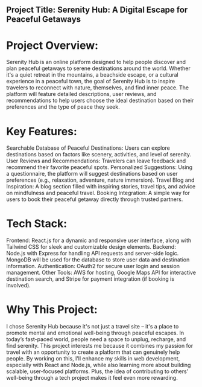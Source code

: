 ## Project Title: Serenity Hub: A Digital Escape for Peaceful Getaways

# Project Overview:
   Serenity Hub is an online platform designed to help people discover and plan peaceful getaways to serene destinations around the world. Whether it's a quiet retreat in the mountains, a beachside escape, or a cultural experience in a peaceful town, the goal of Serenity Hub is to inspire travelers to reconnect with nature, themselves, and find inner peace. The platform will feature detailed descriptions, user reviews, and recommendations to help users choose the ideal destination based on their preferences and the type of peace they seek.

# Key Features:

Searchable Database of Peaceful Destinations: Users can explore destinations based on factors like scenery, activities, and level of serenity.
User Reviews and Recommendations: Travelers can leave feedback and recommend their favorite peaceful spots.
Personalized Suggestions: Using a questionnaire, the platform will suggest destinations based on user preferences (e.g., relaxation, adventure, nature immersion).
Travel Blog and Inspiration: A blog section filled with inspiring stories, travel tips, and advice on mindfulness and peaceful travel.
Booking Integration: A simple way for users to book their peaceful getaway directly through trusted partners.
# Tech Stack:

Frontend: React.js for a dynamic and responsive user interface, along with Tailwind CSS for sleek and customizable design elements.
Backend: Node.js with Express for handling API requests and server-side logic. MongoDB will be used for the database to store user data and destination information.
Authentication: OAuth2 for secure user login and session management.
Other Tools: AWS for hosting, Google Maps API for interactive destination search, and Stripe for payment integration (if booking is involved).
# Why This Project:
I chose Serenity Hub because it's not just a travel site – it's a place to promote mental and emotional well-being through peaceful escapes. In today’s fast-paced world, people need a space to unplug, recharge, and find serenity. This project interests me because it combines my passion for travel with an opportunity to create a platform that can genuinely help people. By working on this, I’ll enhance my skills in web development, especially with React and Node.js, while also learning more about building scalable, user-focused platforms. Plus, the idea of contributing to others’ well-being through a tech project makes it feel even more rewarding.
